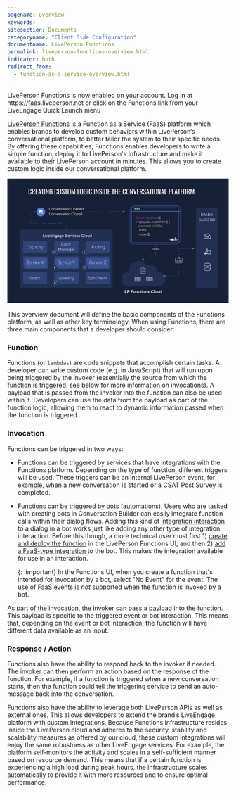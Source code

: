```yaml
---
pagename: Overview
keywords:
sitesection: Documents
categoryname: "Client Side Configuration"
documentname: LivePerson Functions
permalink: liveperson-functions-overview.html
indicator: both
redirect_from:
  - function-as-a-service-overview.html
---
```


<div class="important">LivePerson Functions is now enabled on your account. Log in at https://faas.liveperson.net or click on the Functions link from your LiveEngage Quick Launch menu</div>

[LivePerson Functions](https://faas.liveperson.net) is a Function as a Service (FaaS) platform which enables brands to develop custom behaviors within LivePerson’s conversational platform, to better tailor the system to their specific needs. By offering these capabilities, Functions enables developers to write a simple function, deploy it to LivePerson's infrastructure and make it available to their LivePerson account in minutes. This allows you to create custom logic inside our conversational platform.

![](img/faas-overview.png)

This overview document will define the basic components of the Functions platform, as well as other key terminology. When using Functions, there are three main components that a developer should consider:

### Function

Functions (or `lambdas`) are code snippets that accomplish certain tasks. A developer can write custom code (e.g. in JavaScript) that will run upon being triggered by the invoker (essentially the source from which the function is triggered, see below for more information on invocations). A payload that is passed from the invoker into the function can also be used within it. Developers can use the data from the payload as part of the function logic, allowing them to react to dynamic information passed when the function is triggered.

### Invocation

Functions can be triggered in two ways:

- Functions can be triggered by services that have integrations with the Functions platform. Depending on the type of function, different triggers will be used. These triggers can be an internal LivePerson event, for example, when a new conversation is started or a CSAT Post Survey is completed.

- Functions can be triggered by bots (automations). Users who are tasked with creating bots in Conversation Builder can easily integrate function calls within their dialog flows. Adding this kind of [integration interaction](conversation-builder-conversation-builder-interactions.html#integrations) to a dialog in a bot works just like adding any other type of integration interaction. Before this though, a more technical user must first 1) [create and deploy the function](liveperson-functions-getting-started.html) in the LivePerson Functions UI, and then 2) [add a FaaS-type integration](conversation-builder-conversation-builder-integrations.html#add-a-faas-integration) to the bot. This makes the integration available for use in an interaction.

  {: .important}
  In the Functions UI, when you create a function that's intended for invocation by a bot, select "No Event" for the event. The use of FaaS events is *not* supported when the function is invoked by a bot.

As part of the invocation, the invoker can pass a payload into the function. This payload is specific to the triggered event or bot interaction. This means that, depending on the event or bot interaction, the function will have different data available as an input.

### Response / Action

Functions also have the ability to respond back to the invoker if needed. The invoker can then perform an action based on the response of the function. For example, if a function is triggered when a new conversation starts, then the function could tell the triggering service to send an auto-message back into the conversation.

Functions also have the ability to leverage both LivePerson APIs as well as external ones. This allows developers to extend the brand’s LiveEngage platform with custom integrations. Because Functions infrastructure resides inside the LivePerson cloud and adheres to the security, stability and scalability measures as offered by our cloud, these custom integrations will enjoy the same robustness as other LiveEngage services. For example, the platform self-monitors the activity and scales in a self-sufficient manner based on resource demand. This means that if a certain function is experiencing a high load during peak hours, the infrastructure scales automatically to provide it with more resources and to ensure optimal performance.
